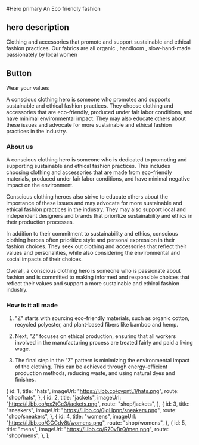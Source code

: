 #Hero primary
An Eco friendly fashion

## hero description

Clothing and accessories that promote and support sustainable and ethical fashion practices. Our fabrics are all organic , handloom , slow-hand-made passionately by local women

## Button

Wear your values

A conscious clothing hero is someone who promotes and supports sustainable and ethical fashion practices. They choose clothing and accessories that are eco-friendly, produced under fair labor conditions, and have minimal environmental impact. They may also educate others about these issues and advocate for more sustainable and ethical fashion practices in the industry.

### About us

A conscious clothing hero is someone who is dedicated to promoting and supporting sustainable and ethical fashion practices. This includes choosing clothing and accessories that are made from eco-friendly materials, produced under fair labor conditions, and have minimal negative impact on the environment.

Conscious clothing heroes also strive to educate others about the importance of these issues and may advocate for more sustainable and ethical fashion practices in the industry. They may also support local and independent designers and brands that prioritize sustainability and ethics in their production processes.

In addition to their commitment to sustainability and ethics, conscious clothing heroes often prioritize style and personal expression in their fashion choices. They seek out clothing and accessories that reflect their values and personalities, while also considering the environmental and social impacts of their choices.

Overall, a conscious clothing hero is someone who is passionate about fashion and is committed to making informed and responsible choices that reflect their values and support a more sustainable and ethical fashion industry.

### How is it all made

1. "Z" starts with sourcing eco-friendly materials, such as organic cotton, recycled polyester, and plant-based fibers like bamboo and hemp.

2. Next, "Z" focuses on ethical production, ensuring that all workers involved in the manufacturing process are treated fairly and paid a living wage.

3. The final step in the "Z" pattern is minimizing the environmental impact of the clothing. This can be achieved through energy-efficient production methods, reducing waste, and using natural dyes and finishes.

{
id: 1,
title: "hats",
imageUrl: "https://i.ibb.co/cvpntL1/hats.png",
route: "shop/hats",
},
{
id: 2,
title: "jackets",
imageUrl: "https://i.ibb.co/px2tCc3/jackets.png",
route: "shop/jackets",
},
{
id: 3,
title: "sneakers",
imageUrl: "https://i.ibb.co/0jqHpnp/sneakers.png",
route: "shop/sneakers",
},
{
id: 4,
title: "womens",
imageUrl: "https://i.ibb.co/GCCdy8t/womens.png",
route: "shop/womens",
},
{
id: 5,
title: "mens",
imageUrl: "https://i.ibb.co/R70vBrQ/men.png",
route: "shop/mens",
},
];
